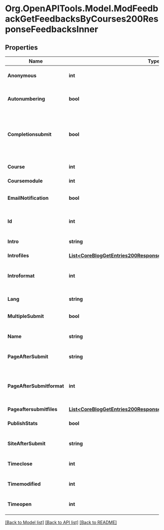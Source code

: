 # Org.OpenAPITools.Model.ModFeedbackGetFeedbacksByCourses200ResponseFeedbacksInner

## Properties

Name | Type | Description | Notes
------------ | ------------- | ------------- | -------------
**Anonymous** | **int** | Whether the feedback is anonymous. | [optional] [default to null]
**Autonumbering** | **bool** | Whether questions should be auto-numbered. | [optional] [default to 1]
**Completionsubmit** | **bool** | If this field is set to 1, then the activity will be automatically marked as complete on submission. | [optional] [default to 0]
**Course** | **int** | Course id this feedback is part of. | [optional] [default to null]
**Coursemodule** | **int** | coursemodule | [optional] 
**EmailNotification** | **bool** | Whether email notifications will be sent to teachers. | [optional] [default to null]
**Id** | **int** | The primary key of the record. | [optional] [default to null]
**Intro** | **string** | Feedback introduction text. | [optional] [default to ""]
**Introfiles** | [**List&lt;CoreBlogGetEntries200ResponseEntriesInnerSummaryfilesInner&gt;**](CoreBlogGetEntries200ResponseEntriesInnerSummaryfilesInner.md) |  | [optional] 
**Introformat** | **int** | intro format (1 &#x3D; HTML, 0 &#x3D; MOODLE, 2 &#x3D; PLAIN, or 4 &#x3D; MARKDOWN) | [optional] [default to 0]
**Lang** | **string** | Forced activity language | [optional] 
**MultipleSubmit** | **bool** | Whether multiple submissions are allowed. | [optional] [default to 1]
**Name** | **string** | Feedback name. | [optional] [default to "null"]
**PageAfterSubmit** | **string** | Text to display after submission. | [optional] [default to "null"]
**PageAfterSubmitformat** | **int** | page_after_submit format (1 &#x3D; HTML, 0 &#x3D; MOODLE, 2 &#x3D; PLAIN, or 4 &#x3D; MARKDOWN) | [optional] [default to 0]
**Pageaftersubmitfiles** | [**List&lt;CoreBlogGetEntries200ResponseEntriesInnerSummaryfilesInner&gt;**](CoreBlogGetEntries200ResponseEntriesInnerSummaryfilesInner.md) |  | [optional] 
**PublishStats** | **bool** | Whether stats should be published. | [optional] [default to 0]
**SiteAfterSubmit** | **string** | Link to next page after submission. | [optional] [default to "null"]
**Timeclose** | **int** | Allow answers until this time. | [optional] [default to null]
**Timemodified** | **int** | The time this record was modified. | [optional] [default to null]
**Timeopen** | **int** | Allow answers from this time. | [optional] [default to null]

[[Back to Model list]](../README.md#documentation-for-models) [[Back to API list]](../README.md#documentation-for-api-endpoints) [[Back to README]](../README.md)

